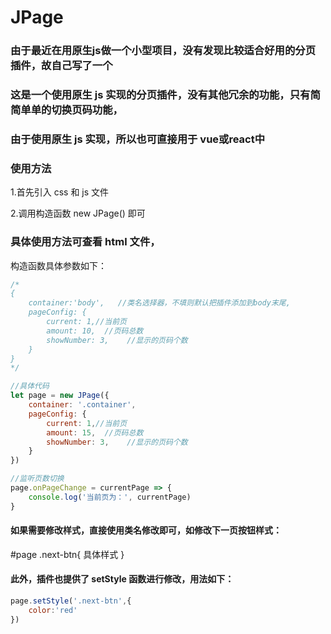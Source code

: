 # JPage

### 由于最近在用原生js做一个小型项目，没有发现比较适合好用的分页插件，故自己写了一个
### 这是一个使用原生 js 实现的分页插件，没有其他冗余的功能，只有简简单单的切换页码功能，
### 由于使用原生 js 实现，所以也可直接用于 vue或react中

### 使用方法
1.首先引入 css 和 js 文件 

2.调用构造函数 new JPage() 即可

### 具体使用方法可查看 html 文件，

构造函数具体参数如下：
```javascript
/*
{
    container:'body',   //类名选择器，不填则默认把插件添加到body末尾,
    pageConfig: {
        current: 1,//当前页
        amount: 10,  //页码总数
        showNumber: 3,    //显示的页码个数
    }
}
*/

//具体代码
let page = new JPage({
    container: '.container',
    pageConfig: {
        current: 1,//当前页
        amount: 15,  //页码总数
        showNumber: 3,    //显示的页码个数
    }
})

//监听页数切换
page.onPageChange = currentPage => {
    console.log('当前页为：', currentPage)
}

```

#### 如果需要修改样式，直接使用类名修改即可，如修改下一页按钮样式：
#page .next-btn{ 具体样式 }

#### 此外，插件也提供了 setStyle 函数进行修改，用法如下：
```js
page.setStyle('.next-btn',{
    color:'red'
})
```



